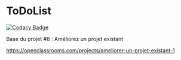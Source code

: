 ToDoList
========

[![Codacy Badge](https://app.codacy.com/project/badge/Grade/a002ec63bce2413bbf986c48c9722866)](https://app.codacy.com/gh/LanchesThomas/Todo-Co/dashboard?utm_source=gh&utm_medium=referral&utm_content=&utm_campaign=Badge_grade)

Base du projet #8 : Améliorez un projet existant

https://openclassrooms.com/projects/ameliorer-un-projet-existant-1
